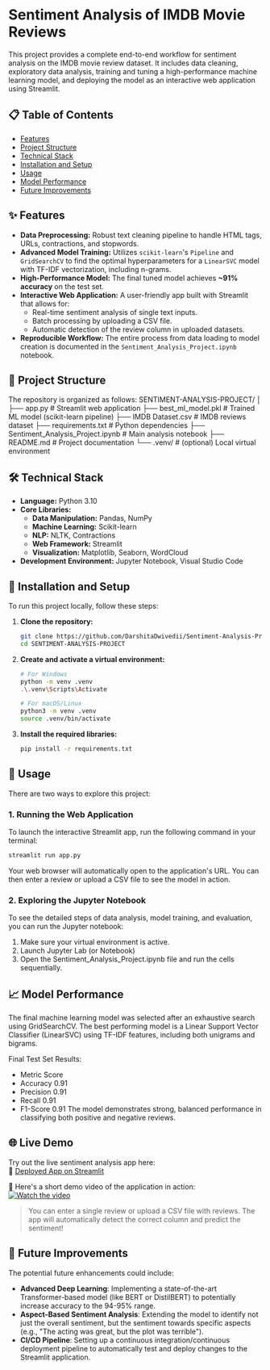# Sentiment Analysis of IMDB Movie Reviews

This project provides a complete end-to-end workflow for sentiment analysis on the IMDB movie review dataset. It includes data cleaning, exploratory data analysis, training and tuning a high-performance machine learning model, and deploying the model as an interactive web application using Streamlit.





## 📋 Table of Contents
- [Features](#-features)
- [Project Structure](#-project-structure)
- [Technical Stack](#-technical-stack)
- [Installation and Setup](#-installation-and-setup)
- [Usage](#-usage)
- [Model Performance](#-model-performance)
- [Future Improvements](#-future-improvements)


## ✨ Features

- **Data Preprocessing:** Robust text cleaning pipeline to handle HTML tags, URLs, contractions, and stopwords.
- **Advanced Model Training:** Utilizes `scikit-learn`'s `Pipeline` and `GridSearchCV` to find the optimal hyperparameters for a `LinearSVC` model with TF-IDF vectorization, including n-grams.
- **High-Performance Model:** The final tuned model achieves **~91% accuracy** on the test set.
- **Interactive Web Application:** A user-friendly app built with Streamlit that allows for:
    - Real-time sentiment analysis of single text inputs.
    - Batch processing by uploading a CSV file.
    - Automatic detection of the review column in uploaded datasets.
- **Reproducible Workflow:** The entire process from data loading to model creation is documented in the `Sentiment_Analysis_Project.ipynb` notebook.


## 📂 Project Structure

The repository is organized as follows:
SENTIMENT-ANALYSIS-PROJECT/
│
├── app.py                      # Streamlit web application
├── best_ml_model.pkl          # Trained ML model (scikit-learn pipeline)
├── IMDB Dataset.csv           # IMDB reviews dataset
├── requirements.txt           # Python dependencies
├── Sentiment_Analysis_Project.ipynb # Main analysis notebook
├── README.md                  # Project documentation
└── .venv/                     # (optional) Local virtual environment



## 🛠️ Technical Stack

- **Language:** Python 3.10
- **Core Libraries:**
    - **Data Manipulation:** Pandas, NumPy
    - **Machine Learning:** Scikit-learn
    - **NLP:** NLTK, Contractions
    - **Web Framework:** Streamlit
    - **Visualization:** Matplotlib, Seaborn, WordCloud
- **Development Environment:** Jupyter Notebook, Visual Studio Code


## 🚀 Installation and Setup

To run this project locally, follow these steps:

1.  **Clone the repository:**
    ```bash
    git clone https://github.com/DarshitaDwivedii/Sentiment-Analysis-Project.git
    cd SENTIMENT-ANALYSIS-PROJECT
    ```

2.  **Create and activate a virtual environment:**
    ```bash
    # For Windows
    python -m venv .venv
    .\.venv\Scripts\Activate

    # For macOS/Linux
    python3 -m venv .venv
    source .venv/bin/activate
    ```

3.  **Install the required libraries:**
    ```bash
    pip install -r requirements.txt
    ```

## 🏃 Usage

There are two ways to explore this project:

### 1. Running the Web Application

To launch the interactive Streamlit app, run the following command in your terminal:

```bash
streamlit run app.py
```
Your web browser will automatically open to the application's URL. You can then enter a review or upload a CSV file to see the model in action.

### 2. Exploring the Jupyter Notebook
To see the detailed steps of data analysis, model training, and evaluation, you can run the Jupyter notebook:
1. Make sure your virtual environment is active.
2. Launch Jupyter Lab (or Notebook)
3. Open the Sentiment_Analysis_Project.ipynb file and run the cells sequentially.

## 📈 Model Performance
The final machine learning model was selected after an exhaustive search using GridSearchCV. The best performing model is a Linear Support Vector Classifier (LinearSVC) using TF-IDF features, including both unigrams and bigrams.

Final Test Set Results:
- Metric	Score
- Accuracy	0.91
- Precision	0.91
- Recall	0.91
- F1-Score	0.91
The model demonstrates strong, balanced performance in classifying both positive and negative reviews.

## 🌐 Live Demo

Try out the live sentiment analysis app here:  
🔗 [Deployed App on Streamlit](https://sentiment-analysis-project-p3.streamlit.app/)

🎥 Here's a short demo video of the application in action:  
[![Watch the video](https://img.youtube.com/vi/YOUR_VIDEO_ID/0.jpg)](https://www.youtube.com/watch?v=YOUR_VIDEO_ID)

> You can enter a single review or upload a CSV file with reviews. The app will automatically detect the correct column and predict the sentiment!

## 🔮 Future Improvements

The potential future enhancements could include:
- **Advanced Deep Learning**: Implementing a state-of-the-art Transformer-based model (like BERT or DistilBERT) to potentially increase accuracy to the 94-95% range.
- **Aspect-Based Sentiment Analysis**: Extending the model to identify not just the overall sentiment, but the sentiment towards specific aspects (e.g., "The acting was great, but the plot was terrible").
- **CI/CD Pipeline**: Setting up a continuous integration/continuous deployment pipeline to automatically test and deploy changes to the Streamlit application.